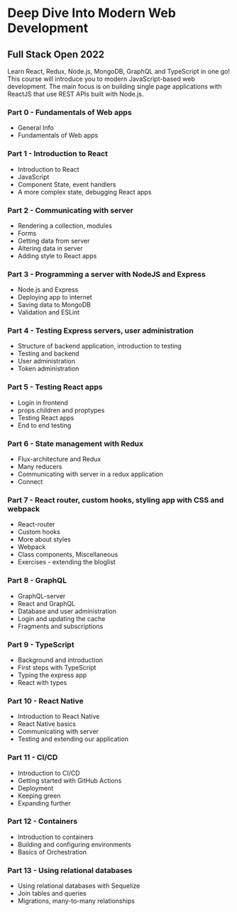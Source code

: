 # Deep Dive Into Modern Web Development

## Full Stack Open 2022

Learn React, Redux, Node.js, MongoDB, GraphQL and TypeScript in one go! This course will introduce you to modern JavaScript-based web development. The main focus is on building single page applications with ReactJS that use REST APIs built with Node.js.

### Part 0 - Fundamentals of Web apps

- General Info
- Fundamentals of Web apps

### Part 1 - Introduction to React

- Introduction to React
- JavaScript
- Component State, event handlers
- A more complex state, debugging React apps

### Part 2 - Communicating with server

- Rendering a collection, modules
- Forms
- Getting data from server
- Altering data in server
- Adding style to React apps

### Part 3 - Programming a server with NodeJS and Express

- Node.js and Express
- Deploying app to internet
- Saving data to MongoDB
- Validation and ESLint

### Part 4 - Testing Express servers, user administration

- Structure of backend application, introduction to testing
- Testing and backend
- User administration
- Token administration

### Part 5 - Testing React apps

- Login in frontend
- props.children and proptypes
- Testing React apps
- End to end testing

### Part 6 - State management with Redux

- Flux-architecture and Redux
- Many reducers
- Communicating with server in a redux application
- Connect

### Part 7 - React router, custom hooks, styling app with CSS and webpack

- React-router
- Custom hooks
- More about styles
- Webpack
- Class components, Miscellaneous
- Exercises - extending the bloglist

### Part 8 - GraphQL

- GraphQL-server
- React and GraphQL
- Database and user administration
- Login and updating the cache
- Fragments and subscriptions

### Part 9 - TypeScript

- Background and introduction
- First steps with TypeScript
- Typing the express app
- React with types

### Part 10 - React Native

- Introduction to React Native
- React Native basics
- Communicating with server
- Testing and extending our application

### Part 11 - CI/CD

- Introduction to CI/CD
- Getting started with GitHub Actions
- Deployment
- Keeping green
- Expanding further

### Part 12 - Containers

- Introduction to containers
- Building and configuring environments
- Basics of Orchestration

### Part 13 - Using relational databases

- Using relational databases with Sequelize
- Join tables and queries
- Migrations, many-to-many relationships
